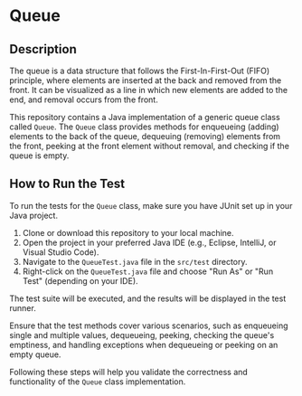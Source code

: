 # Queue

[//]: # (used chatGPT to gen this description and how to run test.)

## Description

The queue is a data structure that follows the First-In-First-Out (FIFO) principle, where elements are inserted at the back and removed from the front. It can be visualized as a line in which new elements are added to the end, and removal occurs from the front.

This repository contains a Java implementation of a generic queue class called `Queue`. The `Queue` class provides methods for enqueueing (adding) elements to the back of the queue, dequeuing (removing) elements from the front, peeking at the front element without removal, and checking if the queue is empty.

## How to Run the Test

To run the tests for the `Queue` class, make sure you have JUnit set up in your Java project.

1. Clone or download this repository to your local machine.
2. Open the project in your preferred Java IDE (e.g., Eclipse, IntelliJ, or Visual Studio Code).
3. Navigate to the `QueueTest.java` file in the `src/test` directory.
4. Right-click on the `QueueTest.java` file and choose "Run As" or "Run Test" (depending on your IDE).

The test suite will be executed, and the results will be displayed in the test runner.

Ensure that the test methods cover various scenarios, such as enqueueing single and multiple values, dequeueing, peeking, checking the queue's emptiness, and handling exceptions when dequeueing or peeking on an empty queue.

Following these steps will help you validate the correctness and functionality of the `Queue` class implementation.


